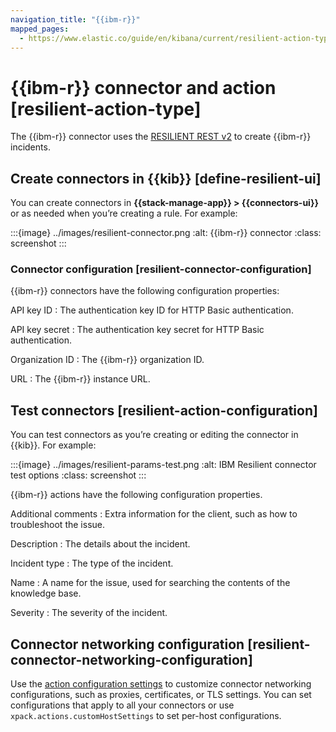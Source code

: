```yaml
---
navigation_title: "{{ibm-r}}"
mapped_pages:
  - https://www.elastic.co/guide/en/kibana/current/resilient-action-type.html
---
```


# {{ibm-r}} connector and action [resilient-action-type]


The {{ibm-r}} connector uses the [RESILIENT REST v2](https://developer.ibm.com/security/resilient/rest/) to create {{ibm-r}} incidents.


## Create connectors in {{kib}} [define-resilient-ui]

You can create connectors in **{{stack-manage-app}} > {{connectors-ui}}** or as needed when you’re creating a rule. For example:

:::{image} ../images/resilient-connector.png
:alt: {{ibm-r}} connector
:class: screenshot
:::


### Connector configuration [resilient-connector-configuration]

{{ibm-r}} connectors have the following configuration properties:

API key ID
:   The authentication key ID for HTTP Basic authentication.

API key secret
:   The authentication key secret for HTTP Basic authentication.

Organization ID
:   The {{ibm-r}} organization ID.

URL
:   The {{ibm-r}} instance URL.


## Test connectors [resilient-action-configuration]

You can test connectors as you’re creating or editing the connector in {{kib}}. For example:

:::{image} ../images/resilient-params-test.png
:alt: IBM Resilient connector test options
:class: screenshot
:::

{{ibm-r}} actions have the following configuration properties.

Additional comments
:   Extra information for the client, such as how to troubleshoot the issue.

Description
:   The details about the incident.

Incident type
:   The type of the incident.

Name
:   A name for the issue, used for searching the contents of the knowledge base.

Severity
:   The severity of the incident.


## Connector networking configuration [resilient-connector-networking-configuration]

Use the [action configuration settings](/reference/configuration-reference/alerting-settings.md#action-settings) to customize connector networking configurations, such as proxies, certificates, or TLS settings. You can set configurations that apply to all your connectors or use `xpack.actions.customHostSettings` to set per-host configurations.

